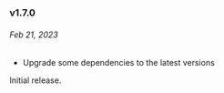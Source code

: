 ### v1.7.0

###### Feb 21, 2023

- Upgrade some dependencies to the latest versions

Initial release.
